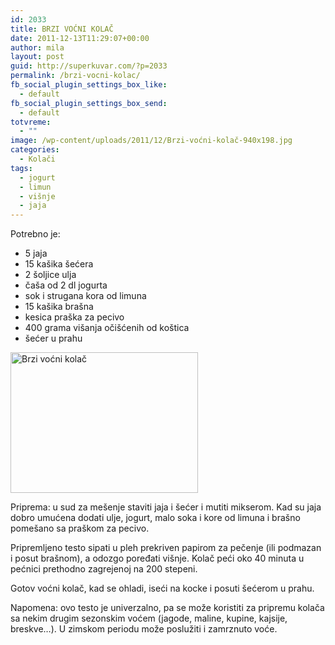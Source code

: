 ```yaml
---
id: 2033
title: BRZI VOĆNI KOLAČ
date: 2011-12-13T11:29:07+00:00
author: mila
layout: post
guid: http://superkuvar.com/?p=2033
permalink: /brzi-vocni-kolac/
fb_social_plugin_settings_box_like:
  - default
fb_social_plugin_settings_box_send:
  - default
totvreme:
  - ""
image: /wp-content/uploads/2011/12/Brzi-voćni-kolač-940x198.jpg
categories:
  - Kolači
tags:
  - jogurt
  - limun
  - višnje
  - jaja
---
```

Potrebno je:

  * 5 jaja
  * 15 kašika šećera
  * 2 šoljice ulja
  * čaša od 2 dl jogurta
  * sok i strugana kora od limuna
  * 15 kašika brašna
  * kesica praška za pecivo
  * 400 grama višanja očišćenih od koštica
  * šećer u prahu

<img class="alignnone size-medium wp-image-5121" src="//superkuvar.com/wp-content/uploads/2011/12/Brzi-voćni-kolač-300x225.jpg" alt="Brzi voćni kolač" width="300" height="225" /> 

Priprema: u sud za mešenje staviti jaja i šećer i mutiti mikserom. Kad su jaja dobro umućena dodati ulje, jogurt, malo soka i kore od limuna i brašno pomešano sa praškom za pecivo.

Pripremljeno testo sipati u pleh prekriven papirom za pečenje (ili podmazan i posut brašnom), a odozgo poređati višnje. Kolač peći oko 40 minuta u pećnici prethodno zagrejenoj na 200 stepeni.

Gotov voćni kolač, kad se ohladi, iseći na kocke i posuti šećerom u prahu.

Napomena: ovo testo je univerzalno, pa se može koristiti za pripremu kolača sa nekim drugim sezonskim voćem (jagode, maline, kupine, kajsije, breskve&#8230;). U zimskom periodu može poslužiti i zamrznuto voće.